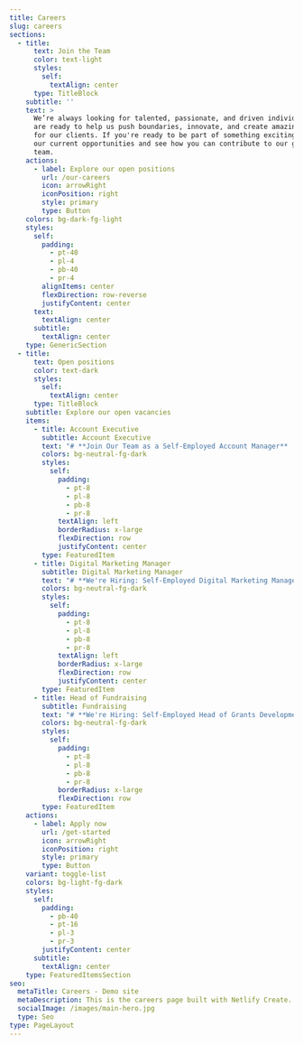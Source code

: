 ```yaml
---
title: Careers
slug: careers
sections:
  - title:
      text: Join the Team
      color: text-light
      styles:
        self:
          textAlign: center
      type: TitleBlock
    subtitle: ''
    text: >
      We’re always looking for talented, passionate, and driven individuals who
      are ready to help us push boundaries, innovate, and create amazing work
      for our clients. If you're ready to be part of something exciting, explore
      our current opportunities and see how you can contribute to our growing
      team.
    actions:
      - label: Explore our open positions
        url: /our-careers
        icon: arrowRight
        iconPosition: right
        style: primary
        type: Button
    colors: bg-dark-fg-light
    styles:
      self:
        padding:
          - pt-40
          - pl-4
          - pb-40
          - pr-4
        alignItems: center
        flexDirection: row-reverse
        justifyContent: center
      text:
        textAlign: center
      subtitle:
        textAlign: center
    type: GenericSection
  - title:
      text: Open positions
      color: text-dark
      styles:
        self:
          textAlign: center
      type: TitleBlock
    subtitle: Explore our open vacancies
    items:
      - title: Account Executive
        subtitle: Account Executive
        text: "# **Join Our Team as a Self-Employed Account Manager**  \n\nAre you a relationship builder with a knack for driving growth? Do you thrive in a fast-paced environment where no two days are the same? If so, we want you on our team!  \n\n## **About the Role**  \nAs an **Account Manager**, you’ll be the primary point of contact for our clients, ensuring their needs are met while identifying opportunities to expand our partnerships. You’ll work closely with internal teams to deliver exceptional service, drive revenue, and create long-term value for both our clients and our company.  \n\n\U0001F4CC **This is a self-employed position with flexible working arrangements.**  \n\n## **What You’ll Do**  \n✅ Build and maintain strong relationships with clients  \n✅ Develop a deep understanding of client goals and challenges  \n✅ Collaborate with internal teams to deliver solutions that drive success  \n✅ Identify upsell and cross-sell opportunities  \n✅ Track performance metrics and provide regular reports  \n✅ Act as a trusted advisor, proactively solving problems before they arise  \n\n## **What We’re Looking For**  \n✔️ 2+ years of experience in account management, sales, or customer success  \n✔️ Strong communication and interpersonal skills  \n✔️ Ability to manage multiple accounts and priorities  \n✔️ A results-driven mindset with a passion for helping clients succeed  \n✔️ Experience in [industry or sector] is a plus  \n\n## **Why Join Us?**  \n\U0001F680 **Flexibility** – Work on your own terms as a self-employed professional  \n\U0001F4A1 **Collaborative Culture** – Work with a team that values innovation and teamwork  \n\U0001F3C6 **Competitive Earnings Potential** – Your success is in your hands  \n\U0001F4C8 **Make an Impact** – Your work directly contributes to our success  \n\n\U0001F4E9 **How to Apply:**  \nSend your **CV** and a **500-word cover letter** to **ecoiahq@gmail.com**.  \n\n"
        colors: bg-neutral-fg-dark
        styles:
          self:
            padding:
              - pt-8
              - pl-8
              - pb-8
              - pr-8
            textAlign: left
            borderRadius: x-large
            flexDirection: row
            justifyContent: center
        type: FeaturedItem
      - title: Digital Marketing Manager
        subtitle: Digital Marketing Manager
        text: "# **We're Hiring: Self-Employed Digital Marketing Manager \U0001F680**  \n\nAre you a data-driven marketer with a passion for creating high-impact digital campaigns? Do you thrive in a fast-paced environment where creativity meets strategy? If so, we’d love to have you on our team!  \n\n## **About the Role**  \nAs our **Digital Marketing Manager**, you’ll lead the charge in developing and executing digital strategies that drive brand awareness, engagement, and conversions. From paid media to SEO, content marketing to analytics, you’ll be at the forefront of our digital growth.  \n\n\U0001F4CC **This is a self-employed position with flexible working arrangements.**  \n\n## **What You’ll Do**  \n✅ Develop and implement multi-channel digital marketing campaigns  \n✅ Manage paid advertising (Google Ads, social media, display, etc.)  \n✅ Optimize website performance through SEO and CRO strategies  \n✅ Oversee email marketing campaigns and automation workflows  \n✅ Analyze key performance metrics and adjust strategies accordingly  \n✅ Stay ahead of industry trends and emerging digital tools  \n\n## **What We’re Looking For**  \n✔️ 3+ years of experience in digital marketing  \n✔️ Expertise in paid media, SEO, and analytics tools (Google Analytics, Meta Ads, SEMrush, etc.)  \n✔️ Strong understanding of content marketing and lead generation  \n✔️ Ability to analyze data and turn insights into actionable strategies  \n✔️ A creative thinker with a passion for storytelling and brand building  \n\n## **Why Join Us?**  \n\U0001F680 **Flexibility** – Work independently while collaborating with a great team  \n\U0001F4A1 **Innovative Culture** – Be part of a forward-thinking environment  \n\U0001F3C6 **Competitive Earnings Potential** – Your success determines your rewards  \n\U0001F4C8 **Impactful Work** – Your strategies will shape our digital presence  \n\n\U0001F4E9 **How to Apply:**  \nSend your **CV** and a **500-word cover letter** to **ecoiahq@gmail.com**.  \n\n"
        colors: bg-neutral-fg-dark
        styles:
          self:
            padding:
              - pt-8
              - pl-8
              - pb-8
              - pr-8
            textAlign: left
            borderRadius: x-large
            flexDirection: row
            justifyContent: center
        type: FeaturedItem
      - title: Head of Fundraising
        subtitle: Fundraising
        text: "# **We're Hiring: Self-Employed Head of Grants Development** \U0001F4BC✨  \n\nAre you a strategic thinker with a talent for securing funding? Do you have a passion for impact-driven work and a track record of winning grants? If so, we want **YOU** to lead our grants development efforts!  \n\n## **About the Role**  \nAs our **Head of Grants Development**, you will play a pivotal role in identifying funding opportunities, crafting compelling grant proposals, and fostering relationships with key stakeholders. Your expertise will directly contribute to our organization's growth and ability to make a lasting impact.  \n\n\U0001F4CC **This is a self-employed position with flexible working arrangements.**  \n\n## **What You’ll Do**  \n✅ Research and identify grant opportunities from foundations, government agencies, and corporate sponsors  \n✅ Write, edit, and submit persuasive grant proposals and funding applications  \n✅ Develop and execute a strategic grants roadmap aligned with organizational goals  \n✅ Build and maintain relationships with funders, partners, and community stakeholders  \n✅ Track and report on grant performance, ensuring compliance with funder requirements  \n✅ Collaborate with internal teams to align funding opportunities with programs and initiatives  \n\n## **What We’re Looking For**  \n✔️ 5+ years of experience in grant writing, fundraising, or development  \n✔️ A proven track record of securing significant funding from diverse sources  \n✔️ Strong writing, storytelling, and research skills  \n✔️ Ability to manage multiple grant applications and deadlines simultaneously  \n✔️ Experience in budget development and financial reporting for grants  \n✔️ Passion for [your organization’s mission/sector]  \n\n## **Why Join Us?**  \n\U0001F680 **Flexibility** – Work independently while making a significant impact  \n\U0001F4A1 **Mission-Driven Culture** – Work with a team that’s passionate about change  \n\U0001F3C6 **Competitive Earnings Potential** – Your expertise determines your success  \n\U0001F4C8 **Growth & Leadership Opportunities** – Play a key role in shaping our funding strategy  \n\n\U0001F4E9 **How to Apply:**  \nSend your **CV** and a **500-word cover letter** to **ecoiahq@gmail.com**.  \n\n"
        colors: bg-neutral-fg-dark
        styles:
          self:
            padding:
              - pt-8
              - pl-8
              - pb-8
              - pr-8
            borderRadius: x-large
            flexDirection: row
        type: FeaturedItem
    actions:
      - label: Apply now
        url: /get-started
        icon: arrowRight
        iconPosition: right
        style: primary
        type: Button
    variant: toggle-list
    colors: bg-light-fg-dark
    styles:
      self:
        padding:
          - pb-40
          - pt-16
          - pl-3
          - pr-3
        justifyContent: center
      subtitle:
        textAlign: center
    type: FeaturedItemsSection
seo:
  metaTitle: Careers - Demo site
  metaDescription: This is the careers page built with Netlify Create.
  socialImage: /images/main-hero.jpg
  type: Seo
type: PageLayout
---
```

